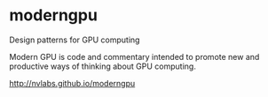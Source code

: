 moderngpu
=========

Design patterns for GPU computing

Modern GPU is code and commentary intended to promote new and productive ways of thinking about GPU computing.

http://nvlabs.github.io/moderngpu
